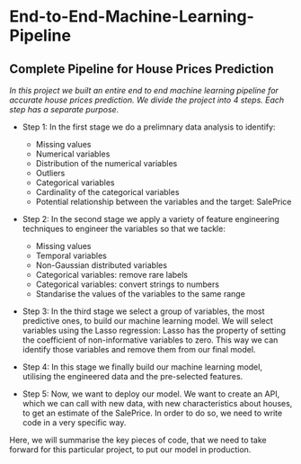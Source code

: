 # End-to-End-Machine-Learning-Pipeline #

## Complete Pipeline for House Prices Prediction ##

_In this project we built an entire end to end machine learning pipeline for accurate house prices prediction. We divide the project into 4 steps. Each step has a separate purpose._

* Step 1: In the first stage we do a prelimnary data analysis to identify:
  * Missing values
  * Numerical variables
  * Distribution of the numerical variables
  * Outliers
  * Categorical variables
  * Cardinality of the categorical variables
  * Potential relationship between the variables and the target: SalePrice
  
* Step 2: In the second stage we apply a variety of feature engineering techniques to engineer the variables so that we tackle:
   * Missing values
   * Temporal variables
   * Non-Gaussian distributed variables
   * Categorical variables: remove rare labels
   * Categorical variables: convert strings to numbers
   * Standarise the values of the variables to the same range
   
* Step 3: In the third stage we select a group of variables, the most predictive ones, to build our machine learning model. We will select variables using the Lasso regression: Lasso has the property of setting the coefficient of non-informative variables to zero. This way we can identify those variables and remove them from our final model.
 
* Step 4: In this stage we finally build our machine learning model, utilising the engineered data and the pre-selected features.

* Step 5: Now, we want to deploy our model. We want to create an API, which we can call with new data, with new characteristics about houses, to get an estimate of the SalePrice. In order to do so, we need to write code in a very specific way.

Here, we will summarise the key pieces of code, that we need to take forward for this particular project, to put our model in production. 
   
   
 
